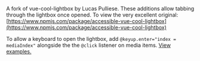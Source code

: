 
A fork of vue-cool-lightbox by Lucas Pulliese. These additions allow tabbing through the lightbox once opened.
To view the very excellent original: [https://www.npmjs.com/package/accessible-vue-cool-lightbox](https://www.npmjs.com/package/accessible-vue-cool-lightbox)

To allow a keyboard to open the lightbox, add `@keyup.enter="index = mediaIndex"` alongside the the `@click` listener on media items. [View examples.](https://vue-cool-lightbox.lucaspulliese.com/)